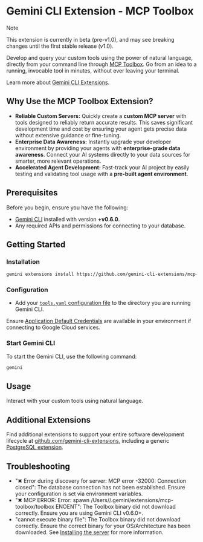 # Gemini CLI Extension - MCP Toolbox

> [!NOTE]
> This extension is currently in beta (pre-v1.0), and may see breaking changes until the first stable release (v1.0).

Develop and query your custom tools using the power of natural language, directly
from your command line through [MCP
Toolbox](https://github.com/googleapis/genai-toolbox). Go from an idea to a
running, invocable tool in minutes, without ever leaving your terminal.

Learn more about [Gemini CLI Extensions](https://github.com/google-gemini/gemini-cli/blob/main/docs/extension.md).

## Why Use the MCP Toolbox Extension?

* **Reliable Custom Servers:** Quickly create a **custom MCP server** with tools designed to reliably return accurate results. This saves significant development time and cost by ensuring your agent gets precise data without extensive guidance or fine-tuning.
* **Enterprise Data Awareness:** Instantly upgrade your developer environment by providing your agents with **enterprise-grade data awareness**. Connect your AI systems directly to your data sources for smarter, more relevant operations.
* **Accelerated Agent Development:** Fast-track your AI project by easily testing and validating tool usage with a **pre-built agent environment**.

## Prerequisites

Before you begin, ensure you have the following:

*   [Gemini CLI](https://github.com/google-gemini/gemini-cli) installed with version **+v0.6.0**.
*   Any required APIs and permissions for connecting to your database.

## Getting Started

### Installation

```bash
gemini extensions install https://github.com/gemini-cli-extensions/mcp-toolbox
```

### Configuration

* Add your [`tools.yaml` configuration file](https://googleapis.github.io/genai-toolbox/getting-started/configure/) to the directory you
are running Gemini CLI.

Ensure [Application Default Credentials](https://cloud.google.com/docs/authentication/gcloud) are available in your environment if connecting to Google Cloud services.

### Start Gemini CLI

To start the Gemini CLI, use the following command:

```bash
gemini
```

## Usage

Interact with your custom tools using natural language.

## Additional Extensions

Find additional extensions to support your entire software development lifecycle at [github.com/gemini-cli-extensions](https://github.com/gemini-cli-extensions), including a generic [PostgreSQL extension](https://github.com/gemini-cli-extensions/postgres).

## Troubleshooting

* "✖ Error during discovery for server: MCP error -32000: Connection closed": The database connection has not been established. Ensure your configuration is set via environment variables.
* "✖ MCP ERROR: Error: spawn /Users/<USER>/.gemini/extensions/mcp-toolbox/toolbox ENOENT": The Toolbox binary did not download correctly. Ensure you are using Gemini CLI v0.6.0+.
* "cannot execute binary file": The Toolbox binary did not download correctly. Ensure the correct binary for your OS/Architecture has been downloaded. See [Installing the server](https://googleapis.github.io/genai-toolbox/getting-started/introduction/#installing-the-server) for more information.